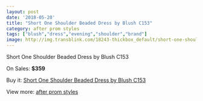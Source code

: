 ```yaml
---
layout: post
date: '2018-05-20'
title: "Short One Shoulder Beaded Dress by Blush C153"
category: after prom styles
tags: ["blush","dress","evening","shoulder","brand"]
image: http://img.transblink.com/18243-thickbox_default/short-one-shoulder-beaded-dress-by-blush-c153.jpg
---
```

Short One Shoulder Beaded Dress by Blush C153

On Sales: **$359**
<a href="https://www.transblink.com/en/after-prom-styles/5711-short-one-shoulder-beaded-dress-by-blush-c153.html"><amp-img layout="responsive" width="600" height="600" src="//img.transblink.com/18243-thickbox_default/short-one-shoulder-beaded-dress-by-blush-c153.jpg" alt="Short One Shoulder Beaded Dress by Blush C153 0" /></a>
<a href="https://www.transblink.com/en/after-prom-styles/5711-short-one-shoulder-beaded-dress-by-blush-c153.html"><amp-img layout="responsive" width="600" height="600" src="//img.transblink.com/18244-thickbox_default/short-one-shoulder-beaded-dress-by-blush-c153.jpg" alt="Short One Shoulder Beaded Dress by Blush C153 1" /></a>

Buy it: [Short One Shoulder Beaded Dress by Blush C153](https://www.transblink.com/en/after-prom-styles/5711-short-one-shoulder-beaded-dress-by-blush-c153.html "Short One Shoulder Beaded Dress by Blush C153")

View more: [after prom styles](https://www.transblink.com/en/55-after-prom-styles "after prom styles")